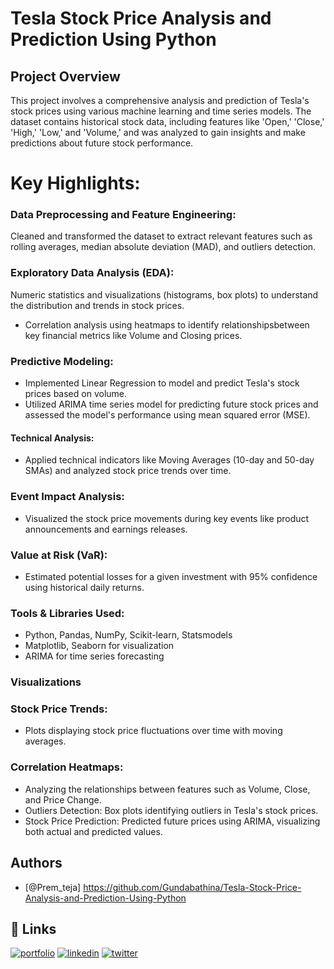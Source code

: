 # Tesla Stock Price Analysis and Prediction Using Python

## Project Overview
This project involves a comprehensive analysis and prediction of Tesla's stock prices using various machine learning and time series models. The dataset contains historical stock data, including features like 'Open,' 'Close,' 'High,' 'Low,' and 'Volume,' and was analyzed to gain insights and make predictions about future stock performance.

# Key Highlights:
### Data Preprocessing and Feature Engineering: 
Cleaned and transformed the dataset to extract relevant features such as rolling averages, median absolute deviation (MAD), and outliers detection.
 ### Exploratory Data Analysis (EDA):
Numeric statistics and visualizations (histograms, box plots) to understand the distribution and trends in stock prices.
- Correlation analysis using heatmaps to identify relationshipsbetween key financial metrics like Volume and Closing prices.
 ### Predictive Modeling:
- Implemented Linear Regression to model and predict Tesla's stock prices based on volume.
- Utilized ARIMA time series model for predicting future stock prices and assessed the model's performance using mean squared error (MSE).
#### Technical Analysis:
-  Applied technical indicators like Moving Averages (10-day and 50-day SMAs) and analyzed stock price trends over time.
### Event Impact Analysis:
-  Visualized the stock price movements during key events like product announcements and earnings releases.
### Value at Risk (VaR): 
- Estimated potential losses for a given investment with 95% confidence using historical daily returns.
### Tools & Libraries Used:
- Python, Pandas, NumPy, Scikit-learn, Statsmodels
- Matplotlib, Seaborn for visualization
- ARIMA for time series forecasting
### Visualizations
### Stock Price Trends:
- Plots displaying stock price fluctuations over time with moving averages.
### Correlation Heatmaps: 
- Analyzing the relationships between features such as Volume, Close, and Price Change.
- Outliers Detection: Box plots identifying outliers in Tesla's stock prices.
- Stock Price Prediction: Predicted future prices using ARIMA, visualizing both actual and predicted values.


## Authors

- [@Prem_teja] 
https://github.com/Gundabathina/Tesla-Stock-Price-Analysis-and-Prediction-Using-Python

## 🔗 Links
[![portfolio](https://img.shields.io/badge/my_portfolio-000?style=for-the-badge&logo=ko-fi&logoColor=white)](https://katherineoelsner.com/)
[![linkedin](https://img.shields.io/badge/linkedin-0A66C2?style=for-the-badge&logo=linkedin&logoColor=white)](https://www.linkedin.com/in/prem-teja-21856a28b)
[![twitter](https://img.shields.io/badge/twitter-1DA1F2?style=for-the-badge&logo=twitter&logoColor=white)](https://twitter.com/)

